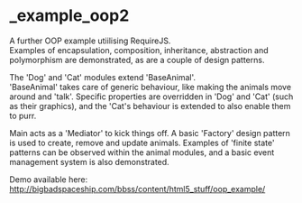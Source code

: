 # _example_oop2
A further OOP example utiilising RequireJS.  
Examples of encapsulation, composition, inheritance, abstraction and polymorphism are demonstrated, as are a couple of design patterns.

The 'Dog' and 'Cat' modules extend 'BaseAnimal'.  
'BaseAnimal' takes care of generic behaviour, like making the animals move around and 'talk'.
Specific properties are overridden in 'Dog' and 'Cat' (such as their graphics), and the 'Cat's behaviour is extended to also enable them to purr.

Main acts as a 'Mediator' to kick things off.
A basic 'Factory' design pattern is used to create, remove and update animals.
Examples of 'finite state' patterns can be observed within the animal modules, and a basic event management system is also demonstrated.

Demo available here: http://bigbadspaceship.com/bbss/content/html5_stuff/oop_example/

